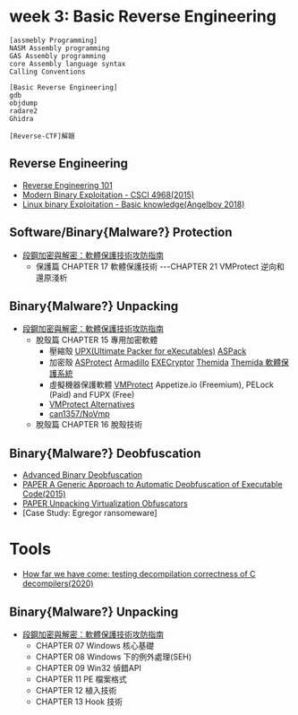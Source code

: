 # week 3: Basic Reverse Engineering
```
[assmebly Programming]
NASM Assembly programming
GAS Assembly programming
core Assembly language syntax
Calling Conventions

[Basic Reverse Engineering]
gdb
objdump
radare2
Ghidra

[Reverse-CTF]解題
```

## Reverse Engineering
- [Reverse Engineering 101](https://malwareunicorn.org/workshops/re101.html#0)
- [Modern Binary Exploitation - CSCI 4968(2015)](https://github.com/RPISEC/MBE)
- [Linux binary Exploitation - Basic knowledge(Angelboy 2018)](https://www.slideshare.net/AngelBoy1/linux-binary-exploitation-basic-knowledge)

## Software/Binary{Malware?} Protection
- [段鋼加密與解密：軟體保護技術攻防指南](https://www.tenlong.com.tw/products/9789865004309)
  - 保護篇 CHAPTER 17 軟體保護技術 ---CHAPTER 21 VMProtect 逆向和還原淺析

## Binary{Malware?} Unpacking
- [段鋼加密與解密：軟體保護技術攻防指南](https://www.tenlong.com.tw/products/9789865004309)
  - 脫殼篇 CHAPTER 15 專用加密軟體
    - 壓縮殼 [UPX(Ultimate Packer for eXecutables)](https://upx.github.io/)  [ASPack](http://www.aspack.com/) 
    - 加密殼 [ASProtect](http://www.aspack.com/)  [Armadillo](https://the-armadillo-software-protection-system.software.informer.com/8.6/) [EXECryptor](https://execryptor.en.softonic.com/)  [Themida](https://www.oreans.com/Themida.php) [Themida 軟體保護系統](https://www.accesssoft.com.tw/products/themida)
    - 虛擬機器保護軟體 [VMProtect](https://vmpsoft.com/)  Appetize.io (Freemium), PELock (Paid) and FUPX (Free)
    - [VMProtect Alternatives](https://alternativeto.net/software/vmprotect/?p=2)
    - [can1357/NoVmp](https://github.com/can1357/NoVmp)
  - 脫殼篇 CHAPTER 16 脫殼技術

## Binary{Malware?} Deobfuscation
- [Advanced Binary Deobfuscation](https://github.com/malrev/ABD)
- [PAPER A Generic Approach to Automatic Deobfuscation of Executable Code(2015)](https://ieeexplore.ieee.org/stamp/stamp.jsp?tp=&arnumber=7163054)
- [PAPER Unpacking Virtualization Obfuscators](https://www.usenix.org/legacy/event/woot09/tech/full_papers/rolles.pdf)
- [Case Study: Egregor ransomeware]

# Tools
- [How far we have come: testing decompilation correctness of C decompilers(2020)](https://dl.acm.org/doi/pdf/10.1145/3395363.3397370)

## Binary{Malware?} Unpacking
- [段鋼加密與解密：軟體保護技術攻防指南](https://www.tenlong.com.tw/products/9789865004309)
  - CHAPTER 07 Windows 核心基礎
  - CHAPTER 08 Windows 下的例外處理(SEH) 
  - CHAPTER 09 Win32 偵錯API
  - CHAPTER 11 PE 檔案格式
  - CHAPTER 12 植入技術
  - CHAPTER 13 Hook 技術







